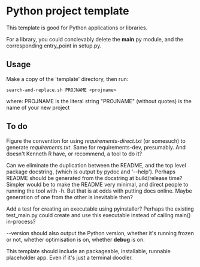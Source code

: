 # Python project template

This template is good for Python applications or libraries.

For a library, you could concievably delete the __main__.py module,
and the corresponding entry_point in setup.py.

## Usage

Make a copy of the 'template' directory, then run:

    search-and-replace.sh PROJNAME <projname>

where:
    PROJNAME is the literal string "PROJNAME" (without quotes)
    <projname> is the name of your new project

## To do

Figure the convention for using *requirements-direct.txt* (or somesuch)
to generate *requirements.txt*. Same for requirements-dev, presumably.
And doesn't Kenneth R have, or recommend, a tool to do it?

Can we eliminate the duplication between the README, and the top level package
docstring, (which is output by pydoc and '--help'). Perhaps README should be
generated from the docstring at build/release time? Simpler would be to make
the README very minimal, and direct people to running the tool with -h. But
that is at odds with putting docs online. Maybe generation of one from the
other is inevitable then?

Add a test for creating an executable using pyinstaller? Perhaps the existing
test_main.py could create and use this executable instead of calling main()
in-process?

--version should also output the Python version, whether it's running
frozen or not, whether optimisation is on, whether __debug__ is on.

This template should include an packageable, installable, runnable placeholder
app. Even if it's just a terminal doodler.

